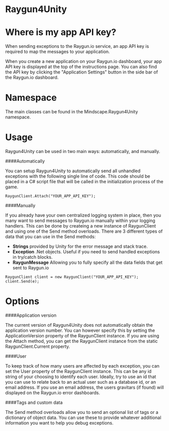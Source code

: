 Raygun4Unity
============

Where is my app API key?
====================

When sending exceptions to the Raygun.io service, an app API key is required to map the messages to your application.

When you create a new application on your Raygun.io dashboard, your app API key is displayed at the top of the instructions page. You can also find the API key by clicking the "Application Settings" button in the side bar of the Raygun.io dashboard.

Namespace
====================
The main classes can be found in the Mindscape.Raygun4Unity namespace.

Usage
====================

Raygun4Unity can be used in two main ways: automatically, and manually.

####Automatically

You can setup Raygun4Unity to automatically send all unhandled exceptions with the following single line of code. This code should be placed in a C# script file that will be called in the initialization process of the game.

```
RaygunClient.Attach("YOUR_APP_API_KEY");
```

####Manually

If you already have your own centralized logging system in place, then you many want to send messages to Raygun.io manually within your logging handlers.
This can be done by createing a new instance of RaygunClient and using one of the Send method overloads. There are 3 different types of data that you can use in the Send methods:

* **Strings** provided by Unity for the error message and stack trace.
* **Exception** .Net objects. Useful if you need to send handled exceptions in try/catch blocks.
* **RaygunMessage** Allowing you to fully specify all the data fields that get sent to Raygun.io

```
RaygunClient client = new RaygunClient("YOUR_APP_API_KEY");
client.Send(e);
```

Options
====================

####Application version

The current version of Raygun4Unity does not automatically obtain the application version number. You can however specify this by setting the ApplicationVersion property of the RaygunClient instance.
If you are using the Attach method, you can get the RaygunClient instance from the static RaygunClient.Current property.

####User

To keep track of how many users are affected by each exception, you can set the User property of the RaygunClient instance. This can be any id string of your choosing to identify each user.
Ideally, try to use an id that you can use to relate back to an actual user such as a database id, or an email address. If you use an email address, the users gravitars (if found) will displayed on the Raygun.io error dashboards.

####Tags and custom data

The Send method overloads allow you to send an optional list of tags or a dictionary of object data. You can use these to provide whatever additional information you want to help you debug exceptions.
